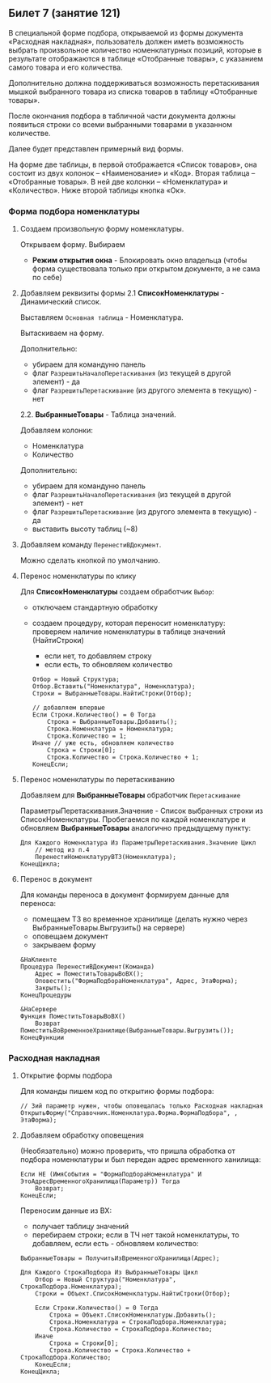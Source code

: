 ## Билет 7 (занятие 121)

В специальной форме подбора, открываемой из формы документа «Расходная накладная», пользователь должен иметь возможность выбрать произвольное количество номенклатурных позиций, которые в результате отображаются в таблице «Отобранные товары», с указанием самого товара и его количества.

Дополнительно должна поддерживаться возможность перетаскивания мышкой выбранного товара из списка товаров в таблицу «Отобранные товары».

После окончания подбора в табличной части документа должны появиться строки со всеми выбранными товарами в указанном количестве.

Далее будет представлен примерный вид формы.

На форме две таблицы, в первой отображается «Список товаров», она состоит из двух колонок – «Наименование» и «Код».
Вторая таблица – «Отобранные товары». В ней две колонки – «Номенклатура» и «Количество».
Ниже второй таблицы кнопка «Ок».



### Форма подбора номенклатуры

1. Создаем произвольную форму номенклатуры.

	Открываем форму. Выбираем
	- **Режим открытия окна** - Блокировать окно владельца (чтобы форма существовала только при открытом документе, а не сама по себе)


2. Добавляем реквизиты формы
	2.1 **СписокНоменклатуры** - Динамический список.

	Выставляем `Основная таблица` - Номенклатура.

	Вытаскиваем на форму. 
	
	Дополнительно:
	- убираем для командуню панель
	- флаг `РазрешитьНачалоПеретаскивания` (из текущей в другой элемент) - да
	- флаг `РазрешитьПеретаскивание` (из другого элемента в текущую) - нет


	2.2. **ВыбранныеТовары** - Таблица значений.

	Добавляем колонки:
	- Номенклатура
	- Количество

	Дополнительно:
	- убираем для командуню панель
	- флаг `РазрешитьНачалоПеретаскивания` (из текущей в другой элемент) - нет
	- флаг `РазрешитьПеретаскивание` (из другого элемента в текущую) - да
	- выставить высоту таблиц (~8)


3. Добавляем команду `ПеренестиВДокумент`.

	Можно сделать кнопкой по умолчанию.

4. Перенос номенклатуры по клику 

	Для **СписокНоменклатуры** создаем обработчик `Выбор`:
	- отключаем стандартную обработку
	- создаем процедуру, которая переносит номенклатуру: проверяем наличие номенклатуры в таблице значений (НайтиСтроки)
		- если нет, то добавляем строку
		- если есть, то обновляем количество 

		```1c
		Отбор = Новый Структура;
		Отбор.Вставить("Номенклатура", Номенклатура);
		Строки = ВыбранныеТовары.НайтиСтроки(Отбор);
		
		// добавляем впервые
		Если Строки.Количество() = 0 Тогда
			Строка = ВыбранныеТовары.Добавить();
			Строка.Номенклатура = Номенклатура;
			Строка.Количество = 1;
		Иначе // уже есть, обновляем количество
			Строка = Строки[0];
			Строка.Количество = Строка.Количество + 1;
		КонецЕсли;
		```

5. Перенос номенклатуры по перетаскиванию

	Добавляем для **ВыбранныеТовары** обработчик `Перетаскивание`

	ПараметрыПеретаскивания.Значение - Список выбранных строки из СписокНоменклатуры. Пробегаемся по каждой номенклатуре и обновляем **ВыбранныеТовары** аналогично предыдущему пункту:

	```1c
	Для Каждого Номенклатура Из ПараметрыПеретаскивания.Значение Цикл
		// метод из п.4
		ПеренестиНоменклатуруВТЗ(Номенклатура);
	КонецЦикла;
	```

6. Перенос в документ

	Для команды переноса в документ формируем данные для переноса:
	- помещаем ТЗ во временное хранилище (делать нужно через ВыбранныеТовары.Выгрузить() на сервере)
	- оповещаем документ
	- закрываем форму

	```1c
	&НаКлиенте
	Процедура ПеренестиВДокумент(Команда)
		Адрес = ПоместитьТоварыВоВХ();
		Оповестить("ФормаПодбораНоменклатура", Адрес, ЭтаФорма);
		Закрыть();
	КонецПроцедуры 

	&НаСервере
	Функция ПоместитьТоварыВоВХ()
		Возврат ПоместитьВоВременноеХранилище(ВыбранныеТовары.Выгрузить());
	КонецФункции
	```


### Расходная накладная


1. Открытие формы подбора

	Для команды пишем код по открытию формы подбора:

	```1c
	// 3ий параметр нужен, чтобы оповещалась только Расходная накладная
	ОткрытьФорму("Справочник.Номенклатура.Форма.ФормаПодбора", , ЭтаФорма);
	```

2. Добавляем обработку оповещения

	(Необязательно) можно проверить, что пришла обработка от подбора номенклатуры и был передан адрес временного ханилища:

	```1c
	Если НЕ (ИмяСобытия = "ФормаПодбораНоменклатура" И ЭтоАдресВременногоХранилища(Параметр)) Тогда
		Возврат;
	КонецЕсли;
	```

	Переносим данные из ВХ:
	- получает таблицу значений
	- перебираем строки; если в ТЧ нет такой номенклатуры, то добавляем, если есть - обновляем количество:

	```1c
	ВыбранныеТовары = ПолучитьИзВременногоХранилища(Адрес);

	Для Каждого СтрокаПодбора Из ВыбранныеТовары Цикл
		Отбор = Новый Структура("Номенклатура", СтрокаПодбора.Номенклатура);
		Строки = Объект.СписокНоменклатуры.НайтиСтроки(Отбор);

		Если Строки.Количество() = 0 Тогда
			Строка = Объект.СписокНоменклатуры.Добавить();
			Строка.Номенклатура = СтрокаПодбора.Номенклатура;
			Строка.Количество = СтрокаПодбора.Количество;
		Иначе
			Строка = Строки[0];
			Строка.Количество = Строка.Количество + СтрокаПодбора.Количество;
		КонецЕсли;
	КонецЦикла;
	```







